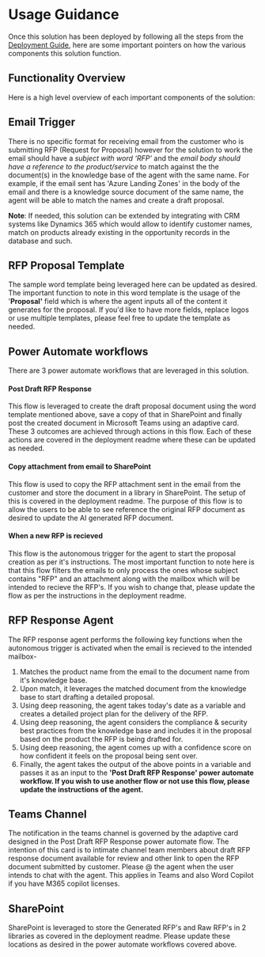 # Usage Guidance

Once this solution has been deployed by following all the steps from the [Deployment Guide](./README.md), here are some important pointers on how the various components this solution function.

## **Functionality Overview**

Here is a high level overview of each important components of the solution:

## **Email Trigger**

There is no specific format for receiving email from the customer who is submitting RFP (Request for Proposal) however for the solution to work the email should have a *subject with word ‘RFP’* and the *email body should have a reference to the product/service* to match against the the document(s) in the knowledge base of the agent with the same name. For example, if the email sent has 'Azure Landing Zones' in the body of the email and there is a knowledge source document of the same name, the agent will be able to match the names and create a draft proposal.

**Note**: If needed, this solution can be extended by integrating with CRM systems like Dynamics 365 which would allow to identify customer names, match on products already existing in the opportunity records in the database and such.

## **RFP Proposal Template**

The sample word template being leveraged here can be updated as desired. The important function to note in this word template is the usage of the '**Proposal'** field which is where the agent inputs all of the content it generates for the proposal. If you'd like to have more fields, replace logos or use multiple templates, please feel free to update the template as needed.

## Power Automate workflows

There are 3 power automate workflows that are leveraged in this solution.

#### Post Draft RFP Response

This flow is leveraged to create the draft proposal document using the word template mentioned above, save a copy of that in SharePoint and finally post the created document in Microsoft Teams using an adaptive card. These 3 outcomes are achieved through actions in this flow. Each of these actions are covered in the deployment readme where these can be updated as needed.

#### Copy attachment from email to SharePoint

This flow is used to copy the RFP attachment sent in the email from the customer and store the document in a library in SharePoint. The setup of this is covered in the deployment readme. The purpose of this flow is to allow the users to be able to see reference the original RFP document as desired to update the AI generated RFP document.

#### When a new RFP is recieved

This flow is the autonomous trigger for the agent to start the proposal creation as per it's instructions. The most important function to note here is that this flow filters the emails to only process the ones whose subject contains "RFP" and an attachment along with the mailbox which will be intended to recieve the RFP's. If you wish to change that, please update the flow as per the instructions in the deployment readme.

## RFP Response Agent

The RFP response agent performs the following key functions when the autonomous trigger is activated when the email is recieved to the intended mailbox-

1. Matches the product name from the email to the document name from it's knowledge base.
2. Upon match, it leverages the matched document from the knowledge base to start drafting a detailed proposal.
3. Using deep reasoning, the agent takes today's date as a variable and creates a detailed project plan for the delivery of the RFP.
4. Using deep reasoning, the agent considers the compliance & security best practices from the knowledge base and includes it in the proposal based on the product the RFP is being drafted for.
5. Using deep reasoning, the agent comes up with a confidence score on how confident it feels on the proposal being sent over.
6. Finally, the agent takes the output of the above points in a variable and passes it as an input to the **'Post Draft RFP Response' power automate workflow. If you wish to use another flow or not use this flow, please update the instructions of the agent.**

## **Teams Channel**

 The notification in the teams channel is governed by the adaptive card designed in the Post Draft RFP Response power automate flow. The intention of this card is to intimate channel team members about draft RFP response document available for review and other link to open the RFP document submitted by customer. Please @ the agent when the user intends to chat with the agent. This applies in Teams and also Word Copilot if you have M365 copilot licenses.

## SharePoint

SharePoint is leveraged to store the Generated RFP's and Raw RFP's in 2 libraries as covered in the deployment readme. Please update these locations as desired in the power automate workflows covered above.
